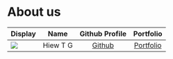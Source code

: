 # About us

Display |   Name   | Github Profile | Portfolio 
--------|:--------:|:--------------:|:---------:
![](https://via.placeholder.com/100.png?text=Photo) | Hiew T G | [Github](https://github.com/) | [Portfolio](docs/team/johndoe.md)

